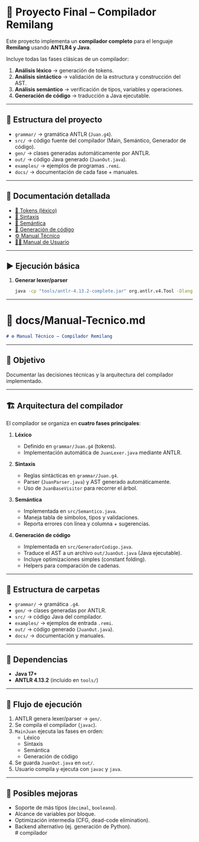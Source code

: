 # 📘 Proyecto Final – Compilador Remilang

Este proyecto implementa un **compilador completo** para el lenguaje **Remilang** usando **ANTLR4 y Java**.  

Incluye todas las fases clásicas de un compilador:  
1. **Análisis léxico** → generación de tokens.  
2. **Análisis sintáctico** → validación de la estructura y construcción del AST.  
3. **Análisis semántico** → verificación de tipos, variables y operaciones.  
4. **Generación de código** → traducción a Java ejecutable.  

---

## 📂 Estructura del proyecto
- `grammar/` → gramática ANTLR (`Juan.g4`).  
- `src/` → código fuente del compilador (Main, Semántico, Generador de código).  
- `gen/` → clases generadas automáticamente por ANTLR.  
- `out/` → código Java generado (`JuanOut.java`).  
- `examples/` → ejemplos de programas `.remi`.  
- `docs/` → documentación de cada fase + manuales.  

---

## 📖 Documentación detallada
- [📑 Tokens (léxico)](docs/TOKENS.md)  
- [📘 Sintaxis](docs/README-Sintaxis.md)  
- [📘 Semántica](docs/README-Semantica.md)  
- [📘 Generación de código](docs/README-Codegen.md)  
- [⚙️ Manual Técnico](docs/Manual-Tecnico.md)  
- [🧑‍💻 Manual de Usuario](docs/Manual-Usuario.md)  

---

## ▶️ Ejecución básica
1. **Generar lexer/parser**  
   ```bash
   java -cp "tools/antlr-4.13.2-complete.jar" org.antlr.v4.Tool -Dlanguage=Java -visitor -o gen grammar/Juan.g4
     ```


---

# 📄 docs/Manual-Tecnico.md
```markdown
# ⚙️ Manual Técnico – Compilador Remilang
```

---

## 🎯 Objetivo
Documentar las decisiones técnicas y la arquitectura del compilador implementado.

---

## 🏗️ Arquitectura del compilador
El compilador se organiza en **cuatro fases principales**:

1. **Léxico**  
   - Definido en `grammar/Juan.g4` (tokens).
   - Implementación automática de `JuanLexer.java` mediante ANTLR.

2. **Sintaxis**  
   - Reglas sintácticas en `grammar/Juan.g4`.
   - Parser (`JuanParser.java`) y AST generado automáticamente.
   - Uso de `JuanBaseVisitor` para recorrer el árbol.

3. **Semántica**  
   - Implementada en `src/Semantico.java`.
   - Maneja tabla de símbolos, tipos y validaciones.
   - Reporta errores con línea y columna + sugerencias.

4. **Generación de código**  
   - Implementada en `src/GeneradorCodigo.java`.
   - Traduce el AST a un archivo `out/JuanOut.java` (Java ejecutable).
   - Incluye optimizaciones simples (constant folding).
   - Helpers para comparación de cadenas.

---

## 📂 Estructura de carpetas
- `grammar/` → gramática `.g4`.  
- `gen/` → clases generadas por ANTLR.  
- `src/` → código Java del compilador.  
- `examples/` → ejemplos de entrada `.remi`.  
- `out/` → código generado (`JuanOut.java`).  
- `docs/` → documentación y manuales.  

---

## 🔧 Dependencias
- **Java 17+**  
- **ANTLR 4.13.2** (incluido en `tools/`)  

---

## 🔄 Flujo de ejecución
1. ANTLR genera lexer/parser → `gen/`.  
2. Se compila el compilador (`javac`).  
3. `MainJuan` ejecuta las fases en orden:  
   - Léxico  
   - Sintaxis  
   - Semántica  
   - Generación de código  
4. Se guarda `JuanOut.java` en `out/`.  
5. Usuario compila y ejecuta con `javac` y `java`.

---

## 🚀 Posibles mejoras
- Soporte de más tipos (`decimal`, `booleano`).  
- Alcance de variables por bloque.  
- Optimización intermedia (CFG, dead-code elimination).  
- Backend alternativo (ej. generación de Python).  
#   c o m p i l a d o r 
 
 